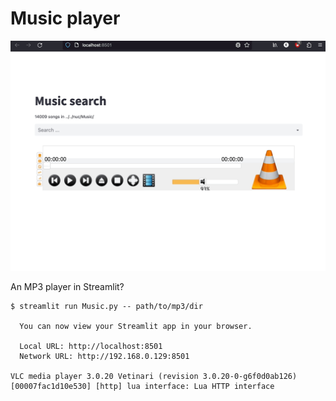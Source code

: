 # Music player

![](player.gif)

An MP3 player in Streamlit?

```
$ streamlit run Music.py -- path/to/mp3/dir

  You can now view your Streamlit app in your browser.

  Local URL: http://localhost:8501
  Network URL: http://192.168.0.129:8501

VLC media player 3.0.20 Vetinari (revision 3.0.20-0-g6f0d0ab126)
[00007fac1d10e530] [http] lua interface: Lua HTTP interface
```
